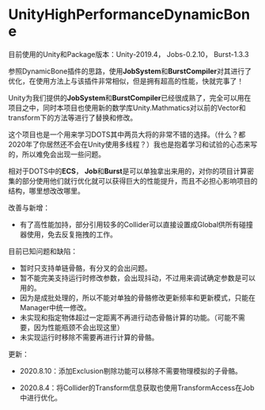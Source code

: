 # UnityHighPerformanceDynamicBone
目前使用的Unity和Package版本：Unity-2019.4， Jobs-0.2.10， Burst-1.3.3

参照DynamicBone插件的思路，使用**JobSystem**和**BurstCompiler**对其进行了优化，在使用方法上与该插件非常相似，但是拥有超高的性能，快就完事了！

Unity为我们提供的**JobSystem**和**BurstCompiler**已经很成熟了，完全可以用在项目之中，同时本项目也使用新的数学库Unity.Mathmatics对以前的Vector和transform下的方法等进行了替换和修改。

这个项目也是一个用来学习DOTS其中两员大将的非常不错的选择。（什么？都2020年了你居然还不会在Unity使用多线程？）我也是抱着学习和试验的心态来写的，所以难免会出现一些问题。

相对于DOTS中的**ECS**， **Job**和**Burst**是可以单独拿出来用的，对你的项目计算密集的部分使用他们就行优化就可以获得巨大的性能提升，而且不必担心影响项目的结构，哪里想改改哪里。



改善与新增：

* 有了高性能加持，部分引用较多的Collider可以直接设置成Global供所有碰撞器使用，免去反复拖拽的工作。

目前已知问题和缺陷：
* 暂时只支持单链骨骼，有分叉的会出问题。
* 暂不能完美支持运行时修改参数，会出现抖动，不过用来调试确定参数是可以用的。
* 因为是成批处理的，所以不能对单独的骨骼修改更新频率和更新模式，只能在Manager中统一修改。
* 未实现和指定物体超过一定距离不再进行动态骨骼计算的功能。（可能不需要，因为性能瓶颈不会出现这里）
* 未实现运行时移除不需要再进行计算的骨骼。

更新：

* 2020.8.10：添加Exclusion剔除功能可以移除不需要物理模拟的子骨骼。

* 2020.8.4：将Collider的Transform信息获取也使用TransformAccess在Job中进行优化。